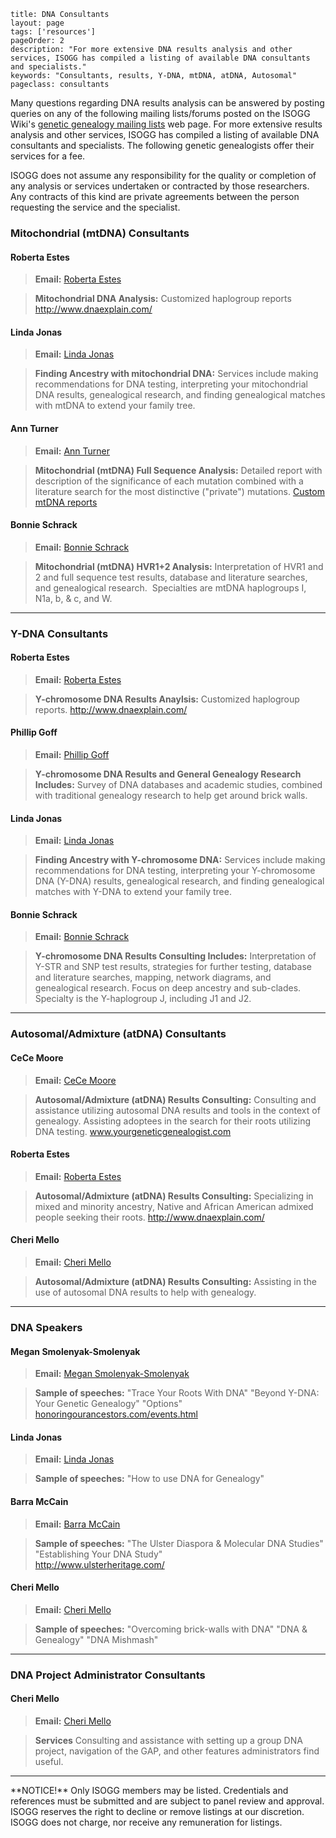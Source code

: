 ```
title: DNA Consultants
layout: page
tags: ['resources']
pageOrder: 2
description: "For more extensive DNA results analysis and other services, ISOGG has compiled a listing of available DNA consultants and specialists."
keywords: "Consultants, results, Y-DNA, mtDNA, atDNA, Autosomal"
pageclass: consultants
```

Many questions regarding DNA results analysis can be answered by posting queries on any of the following mailing lists/forums posted on the ISOGG Wiki's <a href="http://isogg.org/wiki/Genetic_genealogy_mailing_lists" TARGET="_blank">genetic genealogy mailing lists</a> web page. For more extensive results analysis and other services, ISOGG has compiled a listing of available DNA consultants and specialists. The following genetic genealogists offer their services for a fee.     

ISOGG does not assume any responsibility for the quality or completion of any analysis or services undertaken or contracted by those researchers. Any contracts of this kind are private agreements between the person requesting the service and the specialist.

### Mitochondrial (mtDNA) Consultants

#### Roberta Estes

>**Email:** <a href="mailto:robertajestes@att.net?subject=ISOGG Consultant Query">Roberta Estes</a>

>**Mitochondrial DNA Analysis:** Customized haplogroup reports <a href="http://www.dnaexplain.com" TARGET="_blank">http://www.dnaexplain.com/</a></td>

#### Linda Jonas

>**Email:** <a href="mailto:LJONAS1@gmail.com?subject=ISOGG Consultant Query">Linda Jonas</a>

>**Finding Ancestry with mitochondrial DNA:** Services include making 
recommendations for DNA testing, interpreting your mitochondrial 
DNA results, genealogical research, and finding genealogical 
matches with mtDNA to extend your family tree.

#### Ann Turner

>**Email:** <a href="mailto:DNACousins@aol.com?subject=ISOGG Consultant Query">Ann Turner</a>

>**Mitochondrial (mtDNA) Full Sequence Analysis:** Detailed report with description of the significance of each mutation
combined with a literature search for the most distinctive (&quot;private&quot;) mutations. [Custom mtDNA reports](http://isogg.org/wiki/Custom_mtDNA_reports)

#### Bonnie Schrack

>**Email:** <a href="mailto:bschrack1@comcast.net?subject=ISOGG Consultant Query">Bonnie Schrack</a>

>**Mitochondrial (mtDNA) HVR1+2 Analysis:** Interpretation of HVR1 and 2 and full sequence test results, database and literature searches, and genealogical research.&nbsp; Specialties are mtDNA
haplogroups I, N1a, b, & c, and W.

<hr/>

### Y-DNA Consultants

#### Roberta Estes

>**Email:** <a href="mailto:Roberta@dnaexplain.com?subject=ISOGG Consultant Query">Roberta Estes</a>

>**Y-chromosome DNA Results Anaylsis:** Customized haplogroup reports. <a href="http://www.dnaexplain.com" TARGET="_blank">http://www.dnaexplain.com/</a>

#### Phillip Goff

>**Email:** <a href="mailto:philgoff@carolina.rr.com?subject=ISOGG Consultant Query">Phillip Goff</a>

>**Y-chromosome DNA Results and General Genealogy Research Includes:** Survey of DNA databases and academic studies, combined with traditional genealogy research to help get around brick walls. 

#### Linda Jonas

>**Email:** <a href="mailto:LJONAS1@gmail.com?subject=ISOGG Consultant Query">Linda Jonas</a>

>**Finding Ancestry with Y-chromosome DNA:** Services include making recommendations for DNA testing, interpreting your Y-chromosome DNA (Y-DNA) results, 
genealogical research, and finding genealogical matches with Y-DNA to extend your family tree. 

#### Bonnie Schrack

>**Email:** <a href="mailto:bschrack1@comcast.net?subject=ISOGG Consultant Query">Bonnie Schrack</a>

>**Y-chromosome DNA Results Consulting Includes:** Interpretation of Y-STR and SNP test results, strategies for further testing, database and literature searches, mapping, network
                diagrams, and genealogical research. Focus on deep ancestry and sub-clades. Specialty is the Y-haplogroup J, including J1 and J2. 

<hr/>

### Autosomal/Admixture (atDNA) Consultants

#### CeCe Moore

>**Email:** <a href="mailto:yourgeneticgenealogist@gmail.com?subject=ISOGG Consultant Query">CeCe Moore</a>

>**Autosomal/Admixture (atDNA) Results Consulting:** Consulting and assistance utilizing autosomal DNA results and tools in the context of genealogy. Assisting adoptees in the search for their 
				roots utilizing DNA testing. <a href="http://www.yourgeneticgenealogist.com" TARGET="_blank">www.yourgeneticgenealogist.com</a>

#### Roberta Estes
				
>**Email:** <a href="mailto:Roberta@dnaexplain.com?subject=ISOGG Consultant Query">Roberta Estes</a>

>**Autosomal/Admixture (atDNA) Results Consulting:** Specializing in mixed and minority ancestry, Native and African American admixed people 
seeking their roots. <a href="http://www.dnaexplain.com" TARGET="_blank">http://www.dnaexplain.com/</a>

#### Cheri Mello

>**Email:** <a href="mailto:kinklector@gmail.com?subject=ISOGG Consultant Query">Cheri Mello</a>

>**Autosomal/Admixture (atDNA) Results Consulting:** Assisting in the use of autosomal DNA results to help with genealogy.

<hr/>

### DNA Speakers

#### Megan Smolenyak-Smolenyak

>**Email:** <a href="mailto:megan@honoringourancestors.com?subject=ISOGG Consultant Query">Megan Smolenyak-Smolenyak</a>

>**Sample of speeches:** "Trace Your Roots With DNA" "Beyond Y-DNA: Your Genetic Genealogy" "Options"<br/>
                <a href="http://honoringourancestors.com/events.html" TARGET="_blank">honoringourancestors.com/events.html</a>
				
#### Linda Jonas

>**Email:** <a href="mailto:LJONAS1@gmail.com?subject=ISOGG Consultant Query">Linda Jonas</a>

>**Sample of speeches:** "How to use DNA for Genealogy"

#### Barra McCain

>**Email:** <a href="mailto:failte@watervalley.net?subject=ISOGG Consultant Query">Barra McCain</a></b></p>

>**Sample of speeches:** "The Ulster Diaspora & Molecular DNA Studies" "Establishing Your DNA Study"<br>
                <a href="http://www.ulsterheritage.com/" TARGET="_blank">http://www.ulsterheritage.com/</a>

#### Cheri Mello

>**Email:** <a href="mailto:kinklector@gmail.com?subject=ISOGG Consultant Query">Cheri Mello</a>
                  
>**Sample of speeches:** "Overcoming brick-walls with DNA" "DNA & Genealogy" "DNA Mishmash"
                  
<hr/>

### DNA Project Administrator Consultants

#### Cheri Mello

>**Email:** <a href="mailto:kinklector@gmail.com?subject=ISOGG Consultant Query">Cheri Mello</a>

>**Services** Consulting and assistance with setting up a group DNA project, navigation of the GAP, and other features 
administrators find useful.
			
<hr/>
<div class="alert alert-info">
**NOTICE!** Only ISOGG members may be listed. Credentials
and references must be submitted and are subject to panel review and approval. ISOGG
reserves the right to decline or remove listings at our discretion. ISOGG does not
charge, nor receive any remuneration for listings.
</div>
